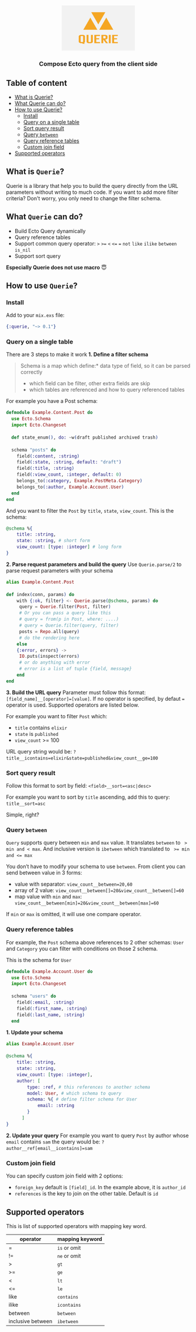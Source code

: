 <div style="text-align: center">
<img src="docs/logo.png" width="200">
<h3>Compose Ecto query from the client side</h3>
</div>

## Table of content

- [What is Querie?](#what-is-querie-)
- [What Querie can do?](#what-querie-can-do-)
- [How to use Querie?](#how-to-use-querie-)
  - [Install](#install)
  - [Query on a single table](#query-on-a-single-table)
  - [Sort query result](#sort-query-result)
  - [Query `between`](#query--between-)
  - [Query reference tables](#query-reference-tables)
  - [Custom join field](#custom-join-field)
- [Supported operators](#supported-operators)

## What is `Querie`?

Querie is a library that help you to build the query directly from the URL parameters without writing to much code.
If you want to add more filter criteria? Don't worry, you only need to change the filter schema.

## What `Querie` can do?

- Build Ecto Query dynamically
- Query reference tables
- Support common query operator: `>` `>=` `<` `<=` `=` `not` `like` `ilike` `between` `is_nil`
- Support sort query

**Especially Querie does not use macro** 😇

## How to use `Querie`?

### Install

Add to your `mix.exs` file:

```elixir
{:querie, "~> 0.1"}
```

### Query on a single table

There are 3 steps to make it work
**1. Define a filter schema**

> Schema is a map which define:\* data type of field, so it can be parsed correctly
>
> - which field can be filter, other extra fields are skip
> - which tables are referenced and how to query referenced tables

For example you have a Post schema:

```elixir
defmodule Example.Content.Post do
  use Ecto.Schema
  import Ecto.Changeset

  def state_enum(), do: ~w(draft published archived trash)

  schema "posts" do
    field(:content, :string)
    field(:state, :string, default: "draft")
    field(:title, :string)
    field(:view_count, :integer, default: 0)
    belongs_to(:category, Example.PostMeta.Category)
    belongs_to(:author, Example.Account.User)
  end
end
```

And you want to filter the `Post` by `title`, `state`, `view_count`. This is the schema:

```elixir
@schema %{
    title: :string,
    state: :string, # short form
    view_count: [type: :integer] # long form
}
```

**2. Parse request parameters and build the query**
Use `Querie.parse/2` to parse request parameters with your schema

```elixir
alias Example.Content.Post

def index(conn, params) do
    with {:ok, filter} <- Querie.parse(@schema, params) do
	 query = Querie.filter(Post, filter)
	 # Or you can pass a query like this
	 # query = from(p in Post, where: ....)
	 # query = Querie.filter(query, filter)
	 posts = Repo.all(query)
	 # do the rendering here
    else
    {:error, errors} ->
	 IO.puts(inspect(errors)
	 # or do anything with error
	 # error is a list of tuple {field, message}
    end
end
```

**3. Build the URL query**
Parameter must follow this format: `[field_name]__[operator]=[value]`. If no operator is specified, by defaut `=` operator is used.
Supported operators are listed below.

For example you want to filter `Post` which:

- `title` contains `elixir`
- `state` is `published`
- `view_count` >= 100

URL query string would be: `?title__icontains=elixir&state=published&view_count__ge=100`

### Sort query result

Follow this format to sort by field: `<field>__sort=<asc|desc>`

For example you want to sort by `title` ascending, add this to query: `title__sort=asc`

Simple, right?

### Query `between`

`Query` supports query between `min` and `max` value. It translates `between` to ` > min and < max`. And inclusive version is `ibetween` which translated to ` >= min and <= max`

You don’t have to modify your schema to use `between`.
From client you can send between value in 3 forms:

- value with separator: `view_count__between=20,60`
- array of 2 value: `view_count__between[]=20&view_count__between[]=60`
- map value with `min` and `max`: `view_count__between[min]=20&view_count__between[max]=60`

If `min` or `max` is omitted, it will use one compare operator.

### Query reference tables

For example, the `Post` schema above references to 2 other schemas: `User` and `Category` you can filter with conditions on those 2 schema.

This is the schema for `User`

```elixir
defmodule Example.Account.User do
  use Ecto.Schema
  import Ecto.Changeset

  schema "users" do
    field(:email, :string)
    field(:first_name, :string)
    field(:last_name, :string)
  end
```

**1. Update your schema**

```elixir
alias Example.Account.User

@schema %{
    title: :string,
    state: :string,
    view_count: [type: :integer],
    author: [
		type: :ref, # this references to another schema
		model: User, # which schema to query
		schema: %{ # define filter schema for User
			email: :string
		}
	  ]
}

```

**2. Update your query**
For example you want to query `Post` by author whose `email` contains `sam` the query would be: `?author__ref[email__icontains]=sam`

### Custom join field

You can specify custom join field with 2 options:

- `foreign_key` default is `[field]_id`. In the example above, it is `author_id`
- `references` is the key to join on the other table. Default is `id`

## Supported operators

This is list of supported operators with mapping key word.

| operator          | mapping keyword |
| ----------------- | --------------- |
| =                 | `is` or omit    |
| !=                | `ne` or omit    |
| >                 | `gt`            |
| >=                | `ge`            |
| <                 | `lt`            |
| <=                | `le`            |
| like              | `contains`      |
| ilike             | `icontains`     |
| between           | `between`       |
| inclusive between | `ibetween`      |
